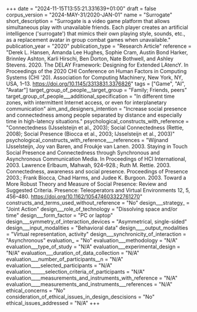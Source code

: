 +++
date = "2024-11-15T13:55:21.331639+01:00"
draft = false
corpus_version = "2024-MAY-31/2020-JAN-01"
name = "Surrogate"
short_description = "Surrogate is a video game platform that allows simultaneous play with unavailable friends. Each player creates an artificial intelligence ('surrogate') that mimics their own playing style, sounds, etc., as a replacement avatar in group combat games when unavailable."
publication_year = "2020"
publication_type = "Research Article"
reference = "Derek L. Hansen, Amanda Lee Hughes, Sophie Cram, Austin Bond Harker, Brinnley Ashton, Karli Hirschi, Ben Dorton, Nate Bothwell, and Ashley Stevens. 2020. The DELAY Framework: Designing for Extended LAtencY. In Proceedings of the 2020 CHI Conference on Human Factors in Computing Systems (CHI '20). Association for Computing Machinery, New York, NY, USA, 1–13. https://doi.org/10.1145/3313831.3376826"
tags = ["Game", "AI", "Avatar"]
target_group_of_people__target_group = "Family; Friends, peers"
target_group_of_people___additional_specification = "In different time zones, with intermittent Internet access, or even for interplanetary communication"
aim_and_designers_intention = "Increase social presence and connectedness among people separated by distance and especially time in high-latency situations."
psychological_constructs_with_reference = "Connectedness (IJsselsteijn et al., 2003); Social Connectedness (Rettie, 2008); Social Presence (Biocca et al., 2003; IJsselsteijn et al., 2003)"
psychological_constructs_with_reference___references = "Wijnand IJsselsteijn, Joy van Baren, and Froukje van Lanen. 2003. Staying in Touch Social Presence and Connectedness through Synchronous and Asynchronous Communication Media. In Proceedings of HCI International, 2003. Lawrence Erlbaum, Mahwah, 924–928.; Ruth M. Rettie. 2003. Connectedness, awareness and social presence. Proceedings of Presence 2003.; Frank Biocca, Chad Harms, and Judee K. Burgoon. 2003. Toward a More Robust Theory and Measure of Social Presence: Review and Suggested Criteria. Presence: Teleoperators and Virtual Environments 12, 5, 456–480. https://doi.org/10.1162/105474603322761270"
constructs_and_terms_used_without_reference = "No"
design___strategy_ = "Joint Action"
design___role_of_technology = "Dissolving space and/or time"
design___form_factor = "PC or laptop"
design___symmetry_of_interaction_devices = "Asymmetrical, single-sided"
design___input_modalities = "Behavioral data"
design____output_modalities = "Virtual representation, activity"
design___synchronicity_of_interaction = "Asynchronous"
evaluation_ = "No"
evaluation___methodology = "N/A"
evaluation___type_of_study = "N/A"
evaluation___experimental_design = "N/A"
evaluation___duration_of_data_collection = "N/A"
evaluation___number_of_participants__n = "N/A"
evaluation____selected_participants = "N/A"
evaluation______selection_criteria_of_participants = "N/A"
evaluation____measurements_and_instruments_with_reference = "N/A"
evaluation____measurements_and_instruments___references = "N/A"
ethical_concerns = "No"
consideration_of_ethical_issues_in_design_descisions = "No"
ethical_issues_addressed = "N/A"
+++
